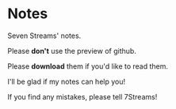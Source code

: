 # Notes
Seven Streams' notes.

Please **don't** use the preview of github.

Please **download** them if you'd like to read them.

I'll be glad if my notes can help you!

If you find any mistakes, please tell 7Streams!
